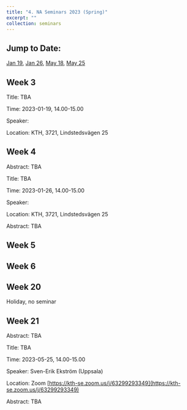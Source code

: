 ```yaml
---
title: "4. NA Seminars 2023 (Spring)"
excerpt: ""
collection: seminars
---
```


## Jump to Date: 
[Jan 19](#week-3), [Jan 26](#week-4), [May 18](#week-20), [May 25](#week-21)

## Week 3

Title: TBA

Time: 2023-01-19, 14.00-15.00

Speaker: 

Location: KTH, 3721, Lindstedsvägen 25

## Week 4

Abstract: TBA

Title: TBA

Time: 2023-01-26, 14.00-15.00

Speaker: 

Location: KTH, 3721, Lindstedsvägen 25

Abstract: TBA

## Week 5

## Week 6

## Week 20

Holiday, no seminar

## Week 21

Abstract: TBA

Title: TBA

Time: 2023-05-25, 14.00-15.00

Speaker: Sven-Erik Ekström (Uppsala)

Location: Zoom [https://kth-se.zoom.us/j/63299293349](https://kth-se.zoom.us/j/63299293349)

Abstract: TBA

